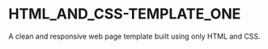 # HTML_AND_CSS-TEMPLATE_ONE
A clean and responsive web page template built using only HTML and CSS.
